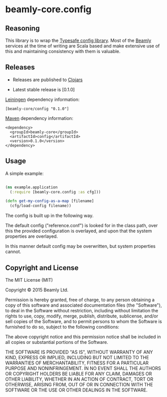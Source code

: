 # beamly-core.config


## Reasoning

This library is to wrap the [Typesafe config library](https://github.com/typesafehub/config).  Most of the [Beamly] services at the time of writing are Scala based and make extensive use of this and maintaining consistency with them is valuable.


## Releases

* Releases are published to [Clojars]

* Latest stable release is [0.1.0]

[Leiningen] dependency information:

    [beamly-core/config "0.1.0"]

[Maven] dependency information:

    <dependency>
      <groupId>beamly-core</groupId>
      <artifactId>config</artifactId>
      <version>0.1.0</version>
    </dependency>

[Beamly]: https://beamly.com/
[Clojars]: http://clojars.org/
[Leiningen]: http://leiningen.org/
[Maven]: http://maven.apache.org/

## Usage

A simple example:

```clojure

(ns example.application
  (:require [beamly-core.config :as cfg]))

(defn get-my-config-as-a-map [filename]
  (cfg/load-config filename))

```

The config is built up in the following way.

The default config ("reference.conf") is looked for in the class path, over this the provided configuration is overlayed, and upon that the system properties are overlayed.

In this manner default config may be overwritten, but system properties cannot.


## Copyright and License

The MIT License (MIT)

Copyright © 2015 Beamly Ltd.

Permission is hereby granted, free of charge, to any person obtaining a copy of
this software and associated documentation files (the "Software"), to deal in
the Software without restriction, including without limitation the rights to
use, copy, modify, merge, publish, distribute, sublicense, and/or sell copies of
the Software, and to permit persons to whom the Software is furnished to do so,
subject to the following conditions:

The above copyright notice and this permission notice shall be included in all
copies or substantial portions of the Software.

THE SOFTWARE IS PROVIDED "AS IS", WITHOUT WARRANTY OF ANY KIND, EXPRESS OR
IMPLIED, INCLUDING BUT NOT LIMITED TO THE WARRANTIES OF MERCHANTABILITY, FITNESS
FOR A PARTICULAR PURPOSE AND NONINFRINGEMENT. IN NO EVENT SHALL THE AUTHORS OR
COPYRIGHT HOLDERS BE LIABLE FOR ANY CLAIM, DAMAGES OR OTHER LIABILITY, WHETHER
IN AN ACTION OF CONTRACT, TORT OR OTHERWISE, ARISING FROM, OUT OF OR IN
CONNECTION WITH THE SOFTWARE OR THE USE OR OTHER DEALINGS IN THE SOFTWARE.


